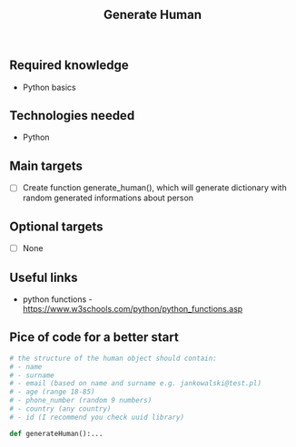 <h2 align="center">Generate Human</h2>

<br>

## Required knowledge 

- Python basics

## Technologies needed

- Python

## Main targets

- [ ] Create function generate_human(), which will generate dictionary with random generated informations about person

## Optional targets

- [ ] None

## Useful links

- python functions - https://www.w3schools.com/python/python_functions.asp


## Pice of code for a better start

```python
# the structure of the human object should contain:
# - name
# - surname
# - email (based on name and surname e.g. jankowalski@test.pl)
# - age (range 18-85)
# - phone_number (random 9 numbers)
# - country (any country)
# - id (I recommend you check uuid library)

def generateHuman():...
```
